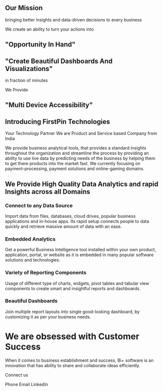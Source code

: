 


## Our Mission
bringing better insights and data-driven decisions to every business
 
We create an ability to turn your actions into
## "Opportunity In Hand"

 
## "Create Beautiful Dashboards And Visualizations"
 in fraction of minutes

We Provide 
## "Multi Device Accessibility"

  

## Introducing FirstPin Technologies
Your Technology Partner
We are Product and Service based Company from India

We provide business analytical tools, that provides a standard insights throughout the organization and streamline the process by providing an ability to use live data by predicting needs of the business by helping them to get there products into the market fast. We currently focusing on payment-processing, payment solutions and online-gaming domains. 

## We Provide High Quality Data Analytics and rapid Insights across all Domains

  
### Connect to any Data Source

Import data from files, databases, cloud drives, popular business applications and in-house apps. Its rapid setup connects people to data quickly and retrieve massive amount of data with an ease.

### Embedded Analytics

Get a powerful Business Intelligence tool installed within your own product, application, portal, or website as it is embedded in many popular software solutions and technologies.
 
  ### Variety of Reporting Components

Usage of different type of charts, widgets, pivot tables and tabular view components to create smart and insightful reports and dashboards.

  ### Beautiful Dashboards

Join multiple report layouts into single good-looking dashboard, by customizing it as per your business needs.


# We are obsessed with Customer Success

When it comes to business establishment and success, Bi+ software is an innovation that has ability to share and collaborate ideas efficiently.



Connect us

Phone   Email  LinkedIn
<!--stackedit_data:
eyJoaXN0b3J5IjpbLTE0NTIzNzAzMCwtMTM3Nzg1OTYyLDEyMj
QxOTAzOCwtMTg1MzU5OTA0MywtNTc4NTc1NzY5LC0xMTA3OTc2
OTIyLC0xMDQyMDI4MTk4LC0xODE1NDk0NzY2LC01MDAzNTQwOD
ddfQ==
-->